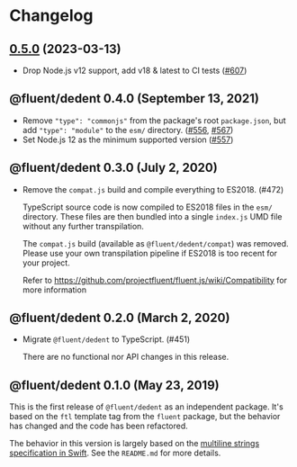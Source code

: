 # Changelog

## [0.5.0](https://github.com/projectfluent/fluent.js/compare/@fluent/dedent@0.4.0...@fluent/dedent@0.5.0) (2023-03-13)

- Drop Node.js v12 support, add v18 & latest to CI tests
  ([#607](https://github.com/projectfluent/fluent.js/pull/607))

## @fluent/dedent 0.4.0 (September 13, 2021)

- Remove `"type": "commonjs"` from the package's root `package.json`, but add
  `"type": "module"` to the `esm/` directory.
  ([#556](https://github.com/projectfluent/fluent.js/pull/556),
  [#567](https://github.com/projectfluent/fluent.js/pull/567))
- Set Node.js 12 as the minimum supported version ([#557](https://github.com/projectfluent/fluent.js/pull/557))

## @fluent/dedent 0.3.0 (July 2, 2020)

- Remove the `compat.js` build and compile everything to ES2018. (#472)

  TypeScript source code is now compiled to ES2018 files in the `esm/`
  directory. These files are then bundled into a single `index.js` UMD file
  without any further transpilation.

  The `compat.js` build (available as `@fluent/dedent/compat`) was removed.
  Please use your own transpilation pipeline if ES2018 is too recent for
  your project.

  Refer to https://github.com/projectfluent/fluent.js/wiki/Compatibility
  for more information

## @fluent/dedent 0.2.0 (March 2, 2020)

- Migrate `@fluent/dedent` to TypeScript. (#451)

  There are no functional nor API changes in this release.

## @fluent/dedent 0.1.0 (May 23, 2019)

This is the first release of `@fluent/dedent` as an independent package. It's
based on the `ftl` template tag from the `fluent` package, but the behavior
has changed and the code has been refactored.

The behavior in this version is largely based on the [multiline strings
specification in Swift][1]. See the `README.md` for more details.

[1]: https://docs.swift.org/swift-book/LanguageGuide/StringsAndCharacters.html

